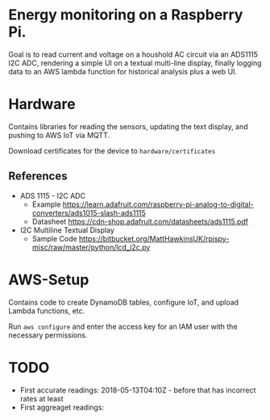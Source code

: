 # Energy monitoring on a Raspberry Pi.

Goal is to read current and voltage on a houshold AC circuit
via an ADS1115 I2C ADC, rendering a simple UI on a textual multi-line
display, finally logging data to an AWS lambda function for historical analysis plus a web UI.

# Hardware
Contains libraries for reading the sensors, updating the text display, and pushing to AWS IoT via MQTT.

Download certificates for the device to `hardware/certificates`

## References 
* ADS 1115 - I2C ADC    
  * Example https://learn.adafruit.com/raspberry-pi-analog-to-digital-converters/ads1015-slash-ads1115
  * Datasheet https://cdn-shop.adafruit.com/datasheets/ads1115.pdf
* I2C Multiline Textual Display 
  * Sample Code https://bitbucket.org/MattHawkinsUK/rpispy-misc/raw/master/python/lcd_i2c.py

# AWS-Setup
Contains code to create DynamoDB tables, configure IoT, and upload Lambda functions, etc. 

Run `aws configure` and enter the access key for an IAM user with the necessary permissions. 

# TODO
* First accurate readings: 2018-05-13T04:10Z - before that has incorrect rates at least
* First aggreaget readings: 